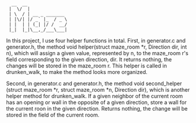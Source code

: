 ```
  __  __               
 |  \/  |              
 | \  / | __ _ _______ 
 | |\/| |/ _` |_  / _ \
 | |  | | (_| |/ /  __/
 |_|  |_|\__,_/___\___|
```
In this project, I use four helper functions in total.
First, in generator.c and generator.h, the method void helper(struct maze_room *r, 
Direction dir, int n), which will assign a given value, represented by n, to the 
maze_room r's field corresponding to the given direction, dir. It returns 
nothing, the changes will be stored in the maze_room r. This helper is called in
drunken_walk, to make the method looks more organized.

Second, in generator.c and generator.h, the method void second_helper
(struct maze_room *r, struct maze_room *n, Direction dir), which is another 
helper method for drunken_walk. If a given neighbor of the current room has an 
opening or wall in the opposite of a given direction, store a wall for the 
current roon in the given direction. Returns nothing, the change will be stored
in the field of the current room. 
